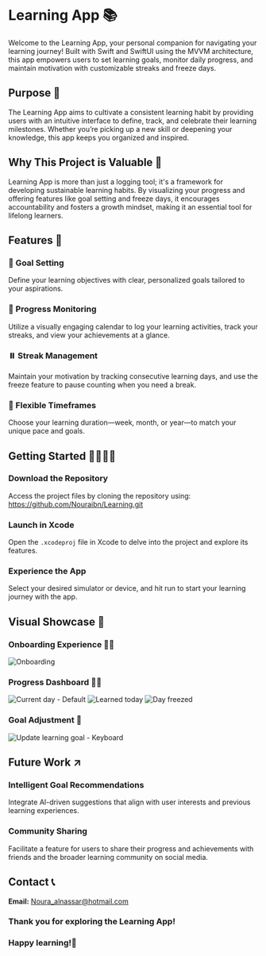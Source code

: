 # Learning App 📚

Welcome to the Learning App, your personal companion for navigating your learning journey! Built with Swift and SwiftUI using the MVVM architecture, this app empowers users to set learning goals, monitor daily progress, and maintain motivation with customizable streaks and freeze days.

## Purpose 🎯

The Learning App aims to cultivate a consistent learning habit by providing users with an intuitive interface to define, track, and celebrate their learning milestones. Whether you’re picking up a new skill or deepening your knowledge, this app keeps you organized and inspired.

## Why This Project is Valuable 🌟

Learning App is more than just a logging tool; it's a framework for developing sustainable learning habits. By visualizing your progress and offering features like goal setting and freeze days, it encourages accountability and fosters a growth mindset, making it an essential tool for lifelong learners.

## Features 🚀

### 🎯 Goal Setting
Define your learning objectives with clear, personalized goals tailored to your aspirations.

### 📅 Progress Monitoring
Utilize a visually engaging calendar to log your learning activities, track your streaks, and view your achievements at a glance.

### ⏸️ Streak Management
Maintain your motivation by tracking consecutive learning days, and use the freeze feature to pause counting when you need a break.

### 🔄 Flexible Timeframes
Choose your learning duration—week, month, or year—to match your unique pace and goals.

## Getting Started 🏃🏻‍♂️‍➡️

### Download the Repository
Access the project files by cloning the repository using: https://github.com/Nouraibn/Learning.git

### Launch in Xcode
Open the `.xcodeproj` file in Xcode to delve into the project and explore its features.

### Experience the App
Select your desired simulator or device, and hit run to start your learning journey with the app.

## Visual Showcase 📸

### Onboarding Experience 👋🏼
![Onboarding](https://github.com/user-attachments/assets/b0daef35-8893-4547-9257-6c9cd6ef87ff)


### Progress Dashboard 🦾🔥
![Current day - Default](https://github.com/user-attachments/assets/74b0e00e-67c4-4b93-8b7c-da62a21ca4b0)
![Learned today](https://github.com/user-attachments/assets/7113b84c-5165-4de5-bea8-23860c70d667)
![Day freezed](https://github.com/user-attachments/assets/b77fa24a-4031-4272-b150-fc07cb06645c)


### Goal Adjustment 📝
![Update learning goal - Keyboard](https://github.com/user-attachments/assets/3fae57c2-b11c-4e9e-b89a-3ea980d64a3d)


## Future Work ↗️

### Intelligent Goal Recommendations
Integrate AI-driven suggestions that align with user interests and previous learning experiences.

### Community Sharing
Facilitate a feature for users to share their progress and achievements with friends and the broader learning community on social media.

## Contact 📞
**Email:** Noura_alnassar@hotmail.com




### Thank you for exploring the Learning App! 
### Happy learning!🎉

